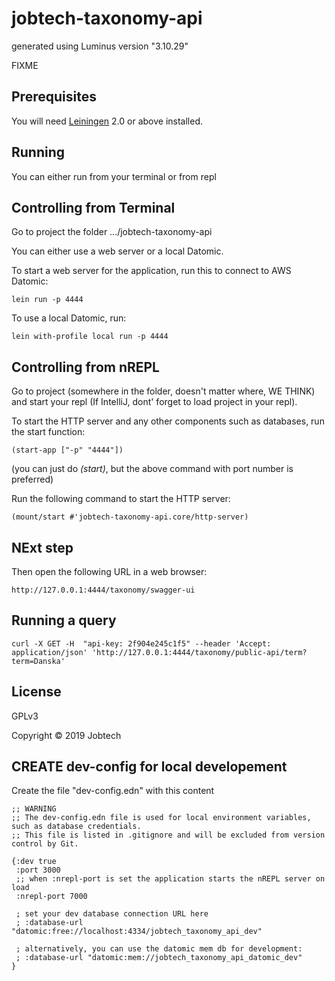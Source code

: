 # jobtech-taxonomy-api

generated using Luminus version "3.10.29"

FIXME

## Prerequisites

You will need [Leiningen][1] 2.0 or above installed.

[1]: https://github.com/technomancy/leiningen

## Running

You can either run from your terminal or from repl

## Controlling from Terminal

Go to project the folder .../jobtech-taxonomy-api

You can either use a web server or a local Datomic.

To start a web server for the application, run this
to connect to AWS Datomic:

    lein run -p 4444

To use a local Datomic, run:

    lein with-profile local run -p 4444


## Controlling from nREPL

Go to project (somewhere in the folder, doesn't matter where, WE THINK) and start your repl (If IntelliJ, dont' forget to  load project in your repl).

To start the HTTP server and any other components such as databases, run the start function:

    (start-app ["-p" "4444"])

(you can just do _(start)_, but the above command with port number is preferred)

Run the following command to start the HTTP server:

    (mount/start #'jobtech-taxonomy-api.core/http-server)
    
## NExt step
Then open the following URL in a web browser:

    http://127.0.0.1:4444/taxonomy/swagger-ui

## Running a query

    curl -X GET -H  "api-key: 2f904e245c1f5" --header 'Accept: application/json' 'http://127.0.0.1:4444/taxonomy/public-api/term?term=Danska'

## License

GPLv3

Copyright © 2019 Jobtech

## CREATE dev-config for local developement
Create the file "dev-config.edn" with this content

```
;; WARNING
;; The dev-config.edn file is used for local environment variables, such as database credentials.
;; This file is listed in .gitignore and will be excluded from version control by Git.

{:dev true
 :port 3000
 ;; when :nrepl-port is set the application starts the nREPL server on load
 :nrepl-port 7000
 
 ; set your dev database connection URL here
 ; :database-url "datomic:free://localhost:4334/jobtech_taxonomy_api_dev"

 ; alternatively, you can use the datomic mem db for development:
 ; :database-url "datomic:mem://jobtech_taxonomy_api_datomic_dev"
}
```